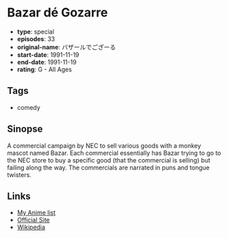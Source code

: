 # Bazar dé Gozarre

-   **type**: special
-   **episodes**: 33
-   **original-name**: バザールでござーる
-   **start-date**: 1991-11-19
-   **end-date**: 1991-11-19
-   **rating**: G - All Ages

## Tags

-   comedy

## Sinopse

A commercial campaign by NEC to sell various goods with a monkey mascot named Bazar. Each commercial essentially has Bazar trying to go to the NEC store to buy a specific good (that the commercial is selling) but failing along the way. The commercials are narrated in puns and tongue twisters.

## Links

-   [My Anime list](https://myanimelist.net/anime/29359/Bazar_d%C3%A9_Gozarre)
-   [Official Site](http://jpn.nec.com/bazar/library/history/story.html)
-   [Wikipedia](http://ja.wikipedia.org/wiki/%E3%83%90%E3%82%B6%E3%83%BC%E3%83%AB%E3%81%A7%E3%81%94%E3%81%96%E3%83%BC%E3%82%8B)
